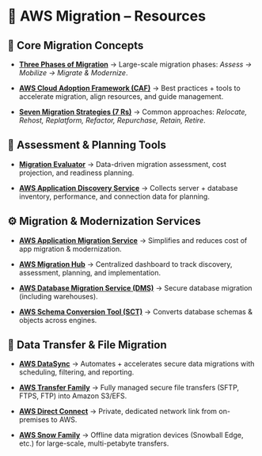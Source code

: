 # 🚀 AWS Migration – Resources

## 📌 Core Migration Concepts

- **[Three Phases of Migration](#)** → Large-scale migration phases: _Assess → Mobilize → Migrate & Modernize_.
    
- **[AWS Cloud Adoption Framework (CAF)](#)** → Best practices + tools to accelerate migration, align resources, and guide management.
    
- **[Seven Migration Strategies (7 Rs)](#)** → Common approaches: _Relocate, Rehost, Replatform, Refactor, Repurchase, Retain, Retire_.
    

## 🧾 Assessment & Planning Tools

- **[Migration Evaluator](#)** → Data-driven migration assessment, cost projection, and readiness planning.
    
- **[AWS Application Discovery Service](#)** → Collects server + database inventory, performance, and connection data for planning.
    

## ⚙️ Migration & Modernization Services

- **[AWS Application Migration Service](#)** → Simplifies and reduces cost of app migration & modernization.
    
- **[AWS Migration Hub](#)** → Centralized dashboard to track discovery, assessment, planning, and implementation.
    
- **[AWS Database Migration Service (DMS)](#)** → Secure database migration (including warehouses).
    
- **[AWS Schema Conversion Tool (SCT)](#)** → Converts database schemas & objects across engines.
    

## 📂 Data Transfer & File Migration

- **[AWS DataSync](#)** → Automates + accelerates secure data migrations with scheduling, filtering, and reporting.
    
- **[AWS Transfer Family](#)** → Fully managed secure file transfers (SFTP, FTPS, FTP) into Amazon S3/EFS.
    
- **[AWS Direct Connect](#)** → Private, dedicated network link from on-premises to AWS.
    
- **[AWS Snow Family](#)** → Offline data migration devices (Snowball Edge, etc.) for large-scale, multi-petabyte transfers.